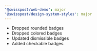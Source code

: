 ```yaml
---
'@swisspost/web-demo': major
'@swisspost/design-system-styles': major
---
```


- Dropped rounded badges
- Dropped colored badges
- Updated dismissible badges
- Added checkable badges
